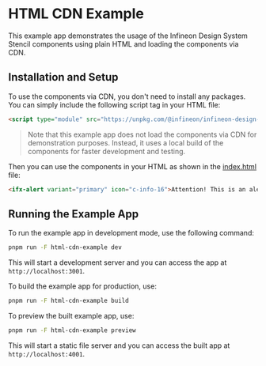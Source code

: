 # HTML CDN Example
This example app demonstrates the usage of the Infineon Design System Stencil components using plain HTML and loading the components via CDN.

## Installation and Setup
To use the components via CDN, you don't need to install any packages. You can simply include the following script tag in your HTML file:

```html
<script type="module" src="https://unpkg.com/@infineon/infineon-design-system-stencil"></script>
```

> Note that this example app does not load the components via CDN for demonstration purposes. Instead, it uses a local build of the components for faster development and testing.

Then you can use the components in your HTML as shown in the [index.html](./src/index.html) file:

```html
<ifx-alert variant="primary" icon="c-info-16">Attention! This is an alert message!</ifx-alert>
```

## Running the Example App
To run the example app in development mode, use the following command:
```bash
pnpm run -F html-cdn-example dev
```
This will start a development server and you can access the app at `http://localhost:3001`.

To build the example app for production, use:
```bash
pnpm run -F html-cdn-example build
```

To preview the built example app, use:
```bash
pnpm run -F html-cdn-example preview
```
This will start a static file server and you can access the built app at `http://localhost:4001`.